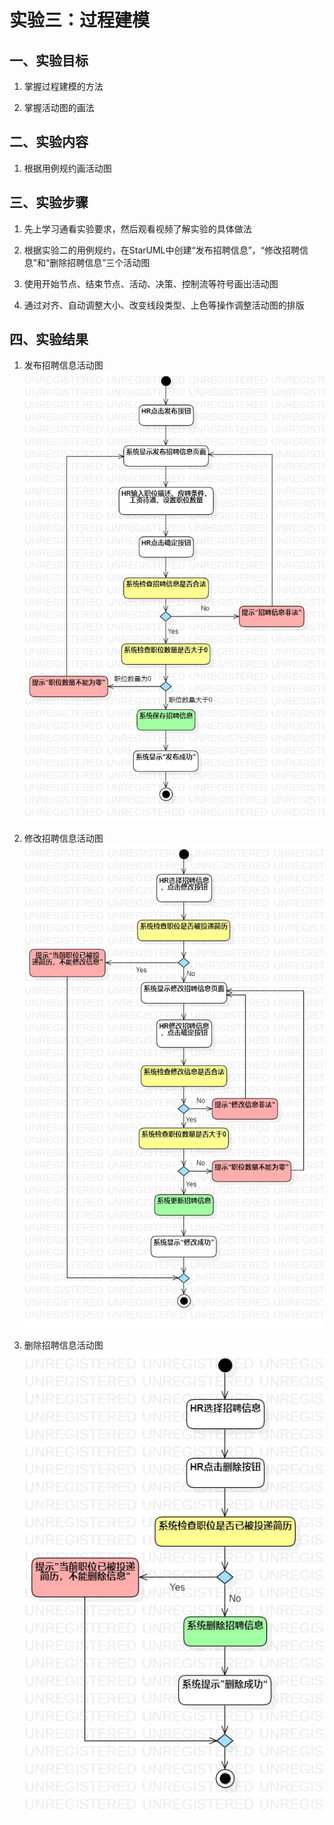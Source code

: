 # 实验三：过程建模

## 一、实验目标

1. 掌握过程建模的方法
   
2. 掌握活动图的画法

## 二、实验内容

1. 根据用例规约画活动图
   
## 三、实验步骤

1. 先上学习通看实验要求，然后观看视频了解实验的具体做法
   
2. 根据实验二的用例规约，在StarUML中创建“发布招聘信息”，“修改招聘信息”和“删除招聘信息”三个活动图
   
3. 使用开始节点、结束节点、活动、决策、控制流等符号画出活动图
   
4. 通过对齐、自动调整大小、改变线段类型、上色等操作调整活动图的排版
   
## 四、实验结果

1. 发布招聘信息活动图
![Lab3_PostActivityDiagram.jpg](./Lab3_PostActivityDiagram.jpg)

2. 修改招聘信息活动图
![Lab3_ModifyActivityDiagram.jpg](./Lab3_ModifyActivityDiagram.jpg)

3. 删除招聘信息活动图
![Lab3_DeleteActivityDiagram.jpg](./Lab3_DeleteActivityDiagram.jpg)